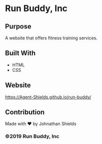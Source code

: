 # Run Buddy, Inc

## Purpose
A website that offers fitness training services. 

## Built With
* HTML
* CSS

## Website
https://Agent-Shields.github.io/run-buddy/

## Contribution
Made with ❤️ by Johnathan Shields

### ©️2019 Run Buddy, Inc 